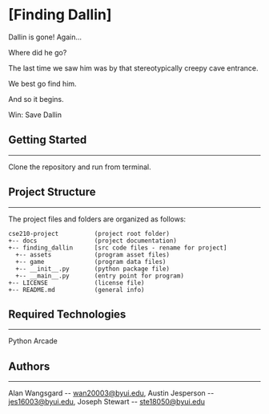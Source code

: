 # [Finding Dallin] 

Dallin is gone! Again...  

Where did he go?  

The last time we saw him was by that stereotypically creepy cave entrance.  

We best go find him. 

And so it begins. 


Win: Save Dallin 

## Getting Started
---
Clone the repository and run from terminal.

## Project Structure
---
The project files and folders are organized as follows:
```
cse210-project          (project root folder)
+-- docs                (project documentation)
+-- finding_dallin      [src code files - rename for project]
  +-- assets            (program asset files)
  +-- game              (program data files)
  +-- __init__.py       (python package file)
  +-- __main__.py       (entry point for program)
+-- LICENSE             (license file)
+-- README.md           (general info)
```

## Required Technologies
---
Python Arcade

## Authors
---
Alan Wangsgard -- wan20003@byui.edu, Austin Jesperson -- jes16003@byui.edu, Joseph Stewart -- ste18050@byui.edu

